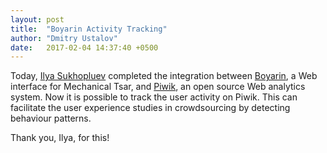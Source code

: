 ```yaml
---
layout: post
title:  "Boyarin Activity Tracking"
author: "Dmitry Ustalov"
date:   2017-02-04 14:37:40 +0500
---
```


Today, [Ilya Sukhopluev](https://github.com/Suhoy95) completed the integration between [Boyarin](https://github.com/mtsar/boyarin), a Web interface for Mechanical Tsar, and [Piwik](https://piwik.org/), an open source Web analytics system. Now it is possible to track the user activity on Piwik. This can facilitate the user experience studies in crowdsourcing by detecting behaviour patterns.

Thank you, Ilya, for this!
